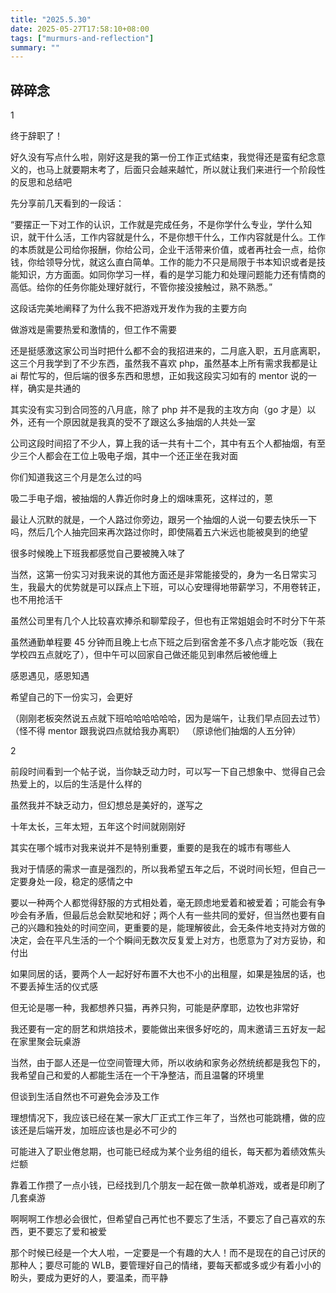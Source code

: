 ```yaml
---
title: "2025.5.30"
date: 2025-05-27T17:58:10+08:00
tags: ["murmurs-and-reflection"]
summary: ""
---
```

## 碎碎念
1

终于辞职了！

好久没有写点什么啦，刚好这是我的第一份工作正式结束，我觉得还是蛮有纪念意义的，也马上就要期末考了，后面只会越来越忙，所以就让我们来进行一个阶段性的反思和总结吧

先分享前几天看到的一段话：

“要摆正一下对工作的认识，工作就是完成任务，不是你学什么专业，学什么知识，就干什么活，工作内容就是什么，不是你想干什么，工作内容就是什么。工作的本质就是公司给你报酬，你给公司，企业干活带来价值，或者再社会一点，给你钱，你给领导分忧，就这么直白简单。工作的能力不只是局限于书本知识或者是技能知识，方方面面。如同你学习一样，看的是学习能力和处理问题能力还有情商的高低。给你的任务你能处理好就行，不管你接没接触过，熟不熟悉。”

这段话完美地阐释了为什么我不把游戏开发作为我的主要方向

做游戏是需要热爱和激情的，但工作不需要

还是挺感激这家公司当时把什么都不会的我招进来的，二月底入职，五月底离职，这三个月我学到了不少东西，虽然我不喜欢 php，虽然基本上所有需求我都是让 ai 帮忙写的，但后端的很多东西和思想，正如我这段实习如有的 mentor 说的一样，确实是共通的

其实没有实习到合同签的八月底，除了 php 并不是我的主攻方向（go 才是）以外，还有一个原因就是我真的受不了跟这么多抽烟的人共处一室

公司这段时间招了不少人，算上我的话一共有十二个，其中有五个人都抽烟，有至少三个人都会在工位上吸电子烟，其中一个还正坐在我对面

你们知道我这三个月是怎么过的吗

吸二手电子烟，被抽烟的人靠近你时身上的烟味熏死，这样过的，蒽

最让人沉默的就是，一个人路过你旁边，跟另一个抽烟的人说一句要去快乐一下吗，然后几个人抽完回来再次路过你时，即使隔着五六米远也能被臭到的绝望

很多时候晚上下班我都感觉自己要被腌入味了

当然，这第一份实习对我来说的其他方面还是非常能接受的，身为一名日常实习生，我最大的优势就是可以踩点上下班，可以心安理得地带薪学习，不用卷转正，也不用抢活干

虽然公司里有几个人比较喜欢捧杀和聊荤段子，但也有正常姐姐会时不时分下午茶

虽然通勤单程要 45 分钟而且晚上七点下班之后到宿舍差不多八点才能吃饭（我在学校四五点就吃了），但中午可以回家自己做还能见到串然后被他缠上

感恩遇见，感恩知遇

希望自己的下一份实习，会更好

（刚刚老板突然说五点就下班哈哈哈哈哈哈，因为是端午，让我们早点回去过节）
（怪不得 mentor 跟我说四点就给我办离职）
（原谅他们抽烟的人五分钟）

2

前段时间看到一个帖子说，当你缺乏动力时，可以写一下自己想象中、觉得自己会热爱上的，以后的生活是什么样的

虽然我并不缺乏动力，但幻想总是美好的，遂写之

十年太长，三年太短，五年这个时间就刚刚好

其实在哪个城市对我来说并不是特别重要，重要的是我在的城市有哪些人

我对于情感的需求一直是强烈的，所以我希望五年之后，不说时间长短，但自己一定要身处一段，稳定的感情之中

要以一种两个人都觉得舒服的方式相处着，毫无顾虑地爱着和被爱着；可能会有争吵会有矛盾，但最后总会默契地和好；两个人有一些共同的爱好，但当然也要有自己的兴趣和独处的时间空间，更重要的是，能理解彼此，会无条件地支持对方做的决定，会在平凡生活的一个个瞬间无数次反复爱上对方，也愿意为了对方妥协，和付出

如果同居的话，要两个人一起好好布置不大也不小的出租屋，如果是独居的话，也不要丢掉生活的仪式感

但无论是哪一种，我都想养只猫，再养只狗，可能是萨摩耶，边牧也非常好

我还要有一定的厨艺和烘焙技术，要能做出来很多好吃的，周末邀请三五好友一起在家里聚会玩桌游

当然，由于鄙人还是一位空间管理大师，所以收纳和家务必然统统都是我包下的，我希望自己和爱的人都能生活在一个干净整洁，而且温馨的环境里

但谈到生活自然也不可避免会涉及工作

理想情况下，我应该已经在某一家大厂正式工作三年了，当然也可能跳槽，做的应该还是后端开发，加班应该也是必不可少的

可能进入了职业倦怠期，也可能已经成为某个业务组的组长，每天都为着绩效焦头烂额

靠着工作攒了一点小钱，已经找到几个朋友一起在做一款单机游戏，或者是印刷了几套桌游

啊啊啊工作想必会很忙，但希望自己再忙也不要忘了生活，不要忘了自己喜欢的东西，更不要忘了爱和被爱

那个时候已经是一个大人啦，一定要是一个有趣的大人！而不是现在的自己讨厌的那种人；要尽可能的 WLB，要管理好自己的情绪，要每天都或多或少有着小小的盼头，要成为更好的人，要温柔，而平静
